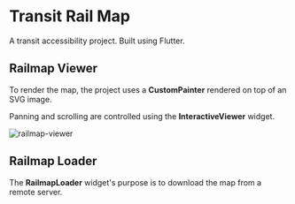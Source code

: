 # Transit Rail Map

A transit accessibility project. Built using Flutter.

## Railmap Viewer

To render the map, the project uses a **CustomPainter** rendered on top of an SVG image. 

Panning and scrolling are controlled using the **InteractiveViewer** widget.

![railmap-viewer](https://github.com/user-attachments/assets/445ad83e-b972-411d-befe-5a5649a7a728)


## Railmap Loader

The **RailmapLoader** widget's purpose is to download the map from a remote server.
